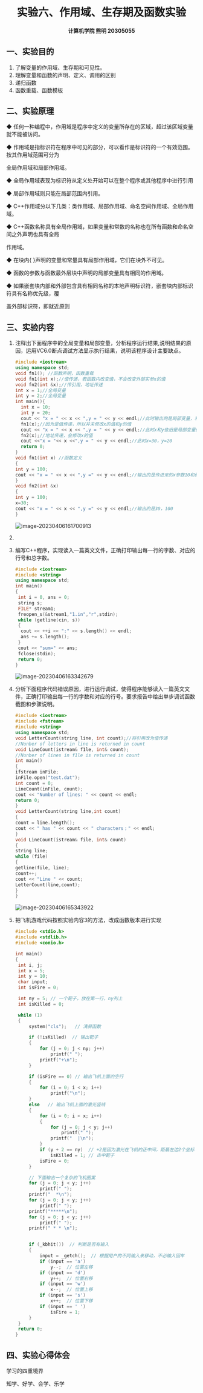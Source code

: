 <h1>
    <center>
        实验六、作用域、生存期及函数实验
    </center>
</h1>
<h4>
    <center>
        计算机学院 熊明 20305055
    </center>
</h4>


## 一、实验目的

1. 了解变量的作用域、生存期和可见性。
2.  理解变量和函数的声明、定义、调用的区别
3.  递归函数
4.  函数重载、函数模板

## 二、实验原理

◆ 任何一种编程中，作用域是程序中定义的变量所存在的区域，超过该区域变量就不能被访问。

◆ 作用域是指标识符在程序中可见的部分，可以看作是标识符的一个有效范围。按其作用域范围可分为

全局作用域和局部作用域。

◆ 全局作用域表现为标识符从定义处开始可以在整个程序或其他程序中进行引用

◆ 局部作用域则只能在局部范围内引用。

◆ C++作用域分以下几类：类作用域、局部作用域、命名空间作用域、全局作用域。

◆ C++函数名称具有全局作用域，如果变量和常数的名称也在所有函数和命名空间之外声明也具有全局

作用域。

◆ 在块内{ }声明的变量和常量具有局部作用域，它们在块外不可见。

◆ 函数的参数与函数最外层块中声明的局部变量具有相同的作用域。

◆ 如果嵌套块内部和外部包含具有相同名称的本地声明标识符，嵌套块内部标识符具有名称优先级，覆

盖外部标识符，即就近原则

## 三、实验内容

1. 注释出下面程序中的全局变量和局部变量，分析程序运行结果,说明结果的原因，运用VC6.0断点调试方法显示执行结果，说明该程序设计主要缺点。

   ```cpp
   #include <iostream>
   using namespace std;
   void fn1(); //函数声明，函数重载
   void fn1(int x);//值传递，若函数内改变值，不会改变外部实参x的值
   void fn2(int &x);//传引用，地址传送
   int x = 1;//全局变量
   int y = 2;//全局变量
   int main(){
     int x = 10;
     int y = 20;
     cout << "x = " << x << ",y = " << y << endl;//此时输出的是局部变量，利用就近原则
     fn1(x);//因为是值传递，所以并未修改x的值和y的值
     cout << "x = " << x << ",y = " << y << endl;//此时x和y依旧是局部变量的值
     fn2(x);//地址传递，会修改x的值
     cout <<"x = "<< x <<",y = " << y << endl;//此时x=30，y=20
     return 0;
   }
   void fn1(int x) //函数定义
   {
   int y = 100;
   cout << "x = " << x << ",y =" << y << endl;//输出的是传进来的x参数10和修改后的局部变量100
   }
   void fn2(int &x)
   {
   int y = 100;
   x=30;
   cout << "x = " << x << ",y =" << y << endl;//输出的是30，100
   }
   ```

   ![image-20230406161700913](C:\Users\15989\AppData\Roaming\Typora\typora-user-images\image-20230406161700913.png)

2. 

   1. 编写C++程序，实现读入一篇英文文件，正确打印输出每一行的字数、对应的行号和总字数。

      ```cpp
      #include <iostream>
      #include <string>
      using namespace std;
      int main() 
      { 
       int i = 0, ans = 0;
       string s;
       FILE* stream1;
       freopen_s(&stream1,"1.in","r",stdin); 
       while (getline(cin, s))
       {
        cout << ++i << ":" << s.length() << endl;
        ans += s.length();
       }
       cout << "sum=" << ans;
       fclose(stdin);
       return 0; 
      } 
      ```

      ![image-20230406163342679](C:\Users\15989\AppData\Roaming\Typora\typora-user-images\image-20230406163342679.png)

   2. 分析下面程序代码错误原因，进行运行调试，使得程序能够读入一篇英文文件，正确打印输出每一行的字数和对应的行号。要求报告中给出单步调试函数截图和步骤说明。

      ```cpp
      #include <iostream>
      #include <fstream>
      #include <string>
      using namespace std;
      void LetterCount(string line, int count);//将引用改为值传递
      //Nunber of letters in line is returned in count
      void LineCount(istream& f1le, int& count);
      //Nunber of lines in f1le is returned in count
      int main()
      {
      ifstream inFile;
      inFile.open("test.dat");
      int count = 0;
      LineCount(inFile, count);
      cout << "Number of lines: " << count << endl;
      return 0;
      }
      void LetterCount(string line,int count)
      {
      count = line.length();
      cout << " has " << count << " characters；" << endl;
      }
      void LineCount(istream& file, int& count)
      {
      string line;
      while (file)
      {
      getline(file, line);
      count++;
      cout << "Line " << count;
      LetterCount(line,count);
      }
      }
      ```

      ![image-20230406165343922](C:\Users\15989\AppData\Roaming\Typora\typora-user-images\image-20230406165343922.png)

3. 把飞机游戏代码按照实验内容3的方法，改成函数版本进行实现

   ```cpp
   #include <stdio.h>
   #include <stdlib.h>
   #include <conio.h>
   
   int main()
   {
   	int i, j;
   	int x = 5;
   	int y = 10;
   	char input;
   	int isFire = 0;
   
   	int ny = 5; // 一个靶子，放在第一行，ny列上
   	int isKilled = 0;
   
   	while (1)
   	{
   		system("cls");   // 清屏函数
   
   		if (!isKilled)  // 输出靶子
   		{
   			for (j = 0; j < ny; j++)
   				printf(" ");
   			printf("+\n");
   		}
   
   		if (isFire == 0) // 输出飞机上面的空行
   		{
   			for (i = 0; i < x; i++)
   				printf("\n");
   		}
   		else   // 输出飞机上面的激光竖线
   		{
   			for (i = 0; i < x; i++)
   			{
   				for (j = 0; j < y; j++)
   					printf(" ");
   				printf("  |\n");
   			}
   			if (y + 2 == ny)  // +2是因为激光在飞机的正中间，距最左边2个坐标
   				isKilled = 1; // 击中靶子
   			isFire = 0;
   		}
   
   		// 下面输出一个复杂的飞机图案
   		for (j = 0; j < y; j++)
   			printf(" ");
   		printf("  *\n");
   		for (j = 0; j < y; j++)
   			printf(" ");
   		printf("*****\n");
   		for (j = 0; j < y; j++)
   			printf(" ");
   		printf(" * * \n");
   
   
   		if (_kbhit())  // 判断是否有输入
   		{
   			input = _getch();  // 根据用户的不同输入来移动，不必输入回车
   			if (input == 'a')
   				y--;  // 位置左移
   			if (input == 'd')
   				y++;  // 位置右移
   			if (input == 'w')
   				x--;  // 位置上移
   			if (input == 's')
   				x++;  // 位置下移
   			if (input == ' ')
   				isFire = 1;
   		}
   	}
   	return 0;
   }
   ```

## 四、实验心得体会

学习的四重境界

知学、好学、会学、乐学
